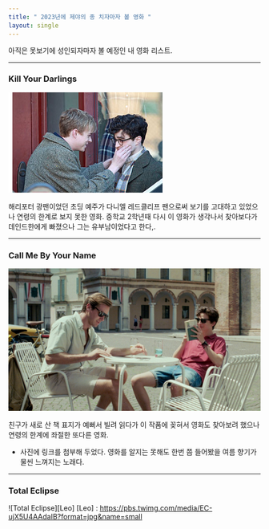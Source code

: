 ```yaml
---
title: " 2023년에 제야의 종 치자마자 볼 영화 "
layout: single
---
```


아직은 못보기에 성인되자마자 볼 예정인 내 영화 리스트.

---
### Kill Your Darlings
![Kill Your Darlings](/assets/images/killyourdarlings7.jpg)

해리포터 광팬이었던 초딩 예주가 다니엘 레드클리프 팬으로써 보기를 고대하고 있었으나 연령의 한계로 보지 못한 영화. 중학교 2학년때 다시 이 영화가 생각나서 찾아보다가 데인드한에게 빠졌으나 그는 유부남이었다고 한다,.

---
### Call Me By Your Name
[![Call Me By Your Name](/assets/images/Brody-Call-Me-By-Your-Name.jpg "이 영화 삽입곡. 한번쯤은 들어봤을 것이라 생각한다.")](https://www.youtube.com/watch?v=5UcSMGVXbOo)

친구가 새로 산 책 표지가 예뻐서 빌려 읽다가 이 작품에 꽂혀서 영화도 찾아보려 했으나 연령의 한계에 좌절한 또다른 영화. 

* 사진에 링크를 첨부해 두었다. 영화를 알지는 못해도 한번 쯤 들어봤을 여름 향기가 물씬 느껴지는 노래다.

---
### Total Eclipse
![Total Eclipse][Leo]
[Leo] : https://pbs.twimg.com/media/EC-ujX5U4AAdaIB?format=jpg&name=small
